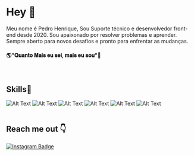 # Hey 👋
Meu nome é Pedro Henrique, Sou Suporte técnico e desenvolvedor front-end desde 2020.
Sou apaixonado por resolver problemas e aprender. Sempre aberto para novos desafios e pronto para enfrentar as mudanças.<br>
<h4>🌎"𝐐𝐮𝐚𝐧𝐭𝐨 𝐌𝐚𝐢𝐬 𝐞𝐮 𝐬𝐞𝐢, 𝐦𝐚𝐢𝐬 𝐞𝐮 𝐬𝐨𝐮"🧠</h4>
 <br>

## Skills🚀
![Alt Text](https://img.shields.io/badge/HTML-239120?style=for-the-badge&logo=html5&logoColor=white)
![Alt Text](https://img.shields.io/badge/HTML5-E34F26?style=for-the-badge&logo=html5&logoColor=white)
![Alt Text](https://img.shields.io/badge/CSS-239120?&style=for-the-badge&logo=css3&logoColor=white)
![Alt Text](https://img.shields.io/badge/CSS3-1572B6?style=for-the-badge&logo=css3&logoColor=white)
![Alt Text](https://img.shields.io/badge/Bootstrap-563D7C?style=for-the-badge&logo=bootstrap&logoColor=white)
![Alt Text](https://img.shields.io/badge/JavaScript-F7DF1E?style=for-the-badge&logo=javascript&logoColor=black)
<br>
<br>
## Reach me out 👇
[![Instagram Badge](https://img.shields.io/badge/Instagram-E4405F?style=for-the-badge&logo=instagram&logoColor=white&link=https://www.instagram.com/peeedh)](https://www.instagram.com/peeedh/)

<!---
Peedrohenrique/Peedrohenrique is a ✨ special ✨ repository because its `README.md` (this file) appears on your GitHub profile.
You can click the Preview link to take a look at your changes.
--->
